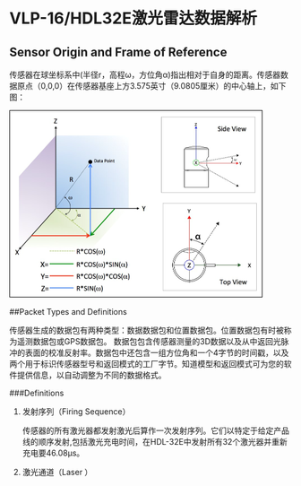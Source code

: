 # VLP-16/HDL32E激光雷达数据解析

## Sensor Origin and Frame of Reference

传感器在球坐标系中(半径r，高程ω，方位角α)指出相对于自身的距离。传感器数据原点（0,0,0）在传感器基座上方3.575英寸（9.0805厘米）的中心轴上，如下图：

<img src="./63-9113 REV M MANUAL,USERS,HDL32E.png" alt="63-9113 REV M MANUAL,USERS,HDL32E" style="zoom:50%;" />

##Packet Types and Definitions

传感器生成的数据包有两种类型：数据数据包和位置数据包。位置数据包有时被称为遥测数据包或GPS数据包。
数据包包含传感器测量的3D数据以及从中返回光脉冲的表面的校准反射率。数据包中还包含一组方位角和一个4字节的时间戳，以及两个用于标识传感器型号和返回模式的工厂字节。知道模型和返回模式可为您的软件提供信息，以自动调整为不同的数据格式。

###Definitions

1. 发射序列（Firing Sequence）

   传感器的所有激光器都发射激光后算作一次发射序列。它们以特定于给定产品线的顺序发射,包括激光充电时间，在HDL-32E中发射所有32个激光器并重新充电要46.08μs。

2. 激光通道（Laser ）




